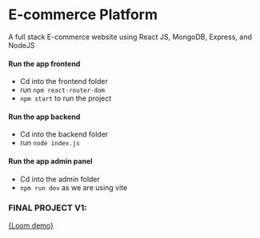 # E-commerce Platform
A full stack E-commerce website using React JS, MongoDB, Express, and NodeJS

#### Run the app frontend
- Cd into the frontend folder
- run `npm react-router-dom`
- `npm start` to run the project

#### Run the app backend
- Cd into the backend folder
- run `node index.js`

#### Run the app admin panel
- Cd into the admin folder
- `npm run dev` as we are using vite


### FINAL PROJECT V1:
[{Loom demo}](https://www.loom.com/share/f666483388ae41dbb4694fc6a5567368?sid=61bc98b2-aac7-4e14-9225-5a5f61b5c5fd)
